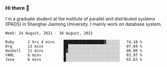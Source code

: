 ### Hi there 👋

I'm a graduate student at the institute of parallel and distributed systems (IPADS) in Shanghai Jiaotong University. I mainly work on database system.

<!--START_SECTION:waka-->
```text
Week: 24 August, 2021 - 30 August, 2021

Ruby      2 hrs 4 mins    ██████████████████▓░░░░░░   74.18 % 
Org       13 mins         ██░░░░░░░░░░░░░░░░░░░░░░░   07.84 % 
Haskell   11 mins         █▓░░░░░░░░░░░░░░░░░░░░░░░   06.96 % 
YAML      6 mins          █░░░░░░░░░░░░░░░░░░░░░░░░   03.97 % 
Java      6 mins          █░░░░░░░░░░░░░░░░░░░░░░░░   03.63 % 
```
<!--END_SECTION:waka-->

<!--
**yqmmm/yqmmm** is a ✨ _special_ ✨ repository because its `README.md` (this file) appears on your GitHub profile.

Here are some ideas to get you started:

- 🔭 I’m currently working on ...
- 🌱 I’m currently learning ...
- 👯 I’m looking to collaborate on ...
- 🤔 I’m looking for help with ...
- 💬 Ask me about ...
- 📫 How to reach me: ...
- 😄 Pronouns: ...
- ⚡ Fun fact: ...
-->
